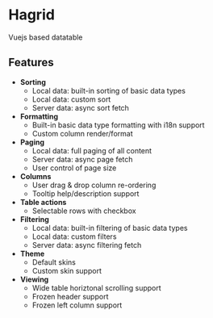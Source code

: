 # Hagrid
Vuejs based datatable


## Features
- **Sorting**
  - Local data: built-in sorting of basic data types
  - Local data: custom sort
  - Server data: async sort fetch
- **Formatting**
  - Built-in basic data type formatting with i18n support
  - Custom column render/format
- **Paging**
  - Local data: full paging of all content
  - Server data: async page fetch
  - User control of page size
- **Columns**
  - User drag & drop column re-ordering
  - Tooltip help/description support
- **Table actions**
  - Selectable rows with checkbox
- **Filtering**
  - Local data: built-in filtering of basic data types
  - Local data: custom filters
  - Server data: async filtering fetch
- **Theme**
  - Default skins
  - Custom skin support
- **Viewing**
  - Wide table horiztonal scrolling support
  - Frozen header support
  - Frozen left column support
  
